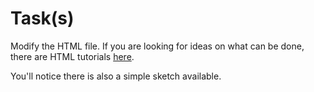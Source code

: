 # Task(s)

Modify the HTML file. If you are looking for ideas on what can be done, there are HTML tutorials [here](https://www.w3schools.com/html/).

You'll notice there is also a simple sketch available.